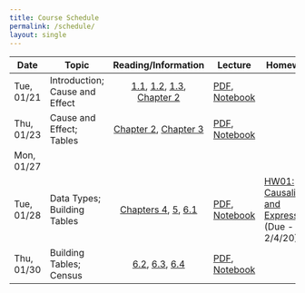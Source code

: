 ```yaml
---
title: Course Schedule
permalink: /schedule/
layout: single
---
```

| Date          | Topic                     	| Reading/Information             																																											| Lecture          | Homework	| Lab		|
| ------------- | ------------------------- 	| :-----------------------------------------------------------------------------------------------------------------------------------------------------------------------------------------------------------------------------------------------------------------------------------------------------------------------------------------------------------------------------------: | ---------------- | ---------- | ------------- |
| Tue, 01/21    | Introduction; Cause and Effect      	| [1.1](https://umass-data-science.github.io/190fwebsite/textbook/01/1/intro/), [1.2](https://umass-data-science.github.io/190fwebsite/textbook/01/2/why-data-science/), [1.3](https://umass-data-science.github.io/190fwebsite/textbook/01/3/plotting-the-classics/), [Chapter 2](https://umass-data-science.github.io/190fwebsite/textbook/02/causality-and-experiments/)   													  	| [PDF](https://umass-data-science.github.io/190fwebsite/lectures/Lecture-01-Introduction.pdf), [Notebook](http://datahub.cs.umass.edu/hub/user-redirect/git-sync?repo=https://github.com/umass-data-science/materials-sp20&subPath=lec/lec01b.ipynb)                     |            |		|
| Thu, 01/23    | Cause and Effect; Tables          	| [Chapter 2](https://umass-data-science.github.io/190fwebsite/textbook/02/causality-and-experiments/), [Chapter 3](https://umass-data-science.github.io/190fwebsite/textbook/03/programming-in-python/)                    																		    														| [PDF](https://umass-data-science.github.io/190fwebsite/lectures/Lecture-02-CauseEffect-and-Python.pdf), [Notebook](http://datahub.cs.umass.edu/hub/user-redirect/git-sync?repo=https://github.com/umass-data-science/materials-sp20&subPath=lec/lec02.ipynb)             																			|            |		|
| Mon, 01/27    |         	    	|                 						|                  		|            |[LAB01: Expressions](http://datahub.cs.umass.edu/hub/user-redirect/git-sync?repo=https://github.com/umass-data-science/materials-sp20&subPath=lab/lab01/lab01.ipynb)	|
| Tue, 01/28    | Data Types; Building Tables         	    	| [Chapters 4](https://umass-data-science.github.io/190fwebsite/textbook/04/data-types/), [5](https://umass-data-science.github.io/190fwebsite/textbook/05/sequences/), [6.1](https://umass-data-science.github.io/190fwebsite/textbook/06/1/sorting-rows/) | [PDF](https://umass-data-science.github.io/190fwebsite/lectures/Lecture-03-Expressions-BuildingTables.pdf), [Notebook](http://datahub.cs.umass.edu/hub/user-redirect/git-sync?repo=https://github.com/umass-datscience/materials-sp20&subPath=lec/lec03.ipynb)  |[HW01: Causality and Expressions](http://datahub.cs.umass.edu/hub/user-redirect/git-sync?repo=https://github.com/umass-data-science/materials-sp20&subPath=hw/hw01/hw01_SP20.ipynb)<br/>(Due - 2/4/20)          |	          	|
| Thu, 01/30    | Building Tables; Census         	    	|[6.2](https://umass-data-science.github.io/190fwebsite/textbook/06/2/selecting-rows/), [6.3](https://umass-data-science.github.io/190fwebsite/textbook/06/3/example-trends-in-the-population-of-the-united-states/), [6.4](https://umass-data-science.github.io/190fwebsite/textbook/06/4/example-gender-ratio-in-the-us-population/)  | [PDF](https://umass-data-science.github.io/190fwebsite/lecturesLecture-04-BuildingTables-Census.pdf), [Notebook](http://datahub.cs.umass.edu/hub/user-redirect/git-sync?repo=https://github.com/umass-data-science/materials-sp20&subPath=lec/lec0.ipynb)                	 						|            			|

<!---
| Mon, 02/03    |         	    	|                 						|                  		| [LAB02: Data Types](http://datahub.cs.umass.edu/hub/user-redirect/git-sync?repo=https://github.com/umass-data-science/materials-sp20&subPath=lab/lab02/lab02.ipynb)	|
| Tue, 02/04    | Charts                    	| [7](https://umass-data-science.github.io/190fwebsite/textbook/07/visualization/), [7.1](https://umass-data-science.github.io/190fwebsite/textbook/07/1/visualizing-categorical-distributions/)                    						    															| [PDF], [Notebook](http://datahub.cs.umass.edu/hub/user-redirect/git-sync?repo=https://github.com/umass-data-science/materials-sp20&subPath=lec/lec07.ipynb)		   		|[HW02: Arrays and Tables](http://datahub.cs.umass.edu/hub/user-redirect/git-sync?repo=https://github.com/umass-data-science/materials-sp20&subPath=hw/hw02/hw02.ipynb)<br/>(Due - 9/26/18) 							| [LAB02: Data Types](http://datahub.cs.umass.edu/hub/user-redirect/git-sync?repo=https://github.com/umass-data-science/materials-sp20&subPath=lab/lab02/lab02.ipynb)            			|
| Thu, 02/06    | Histograms         	    	| [7.2](https://umass-data-science.github.io/190fwebsite/textbook/07/2/visualizing-numerical-distributions/), [7.3](https://umass-data-science.github.io/190fwebsite/textbook/07/3/overlaid-graphs/)                    						    														| [PDF](https://umass-data-science.github.io/190fwebsite/lectures/Lecture-08-Histograms.pdf), [Notebook](http://datahub.cs.umass.edu/hub/user-redirect/git-sync?repo=https://github.com/umass-data-science/materials-sp20&subPath=lec/lec08.ipynb)		        |            | 		|
| Mon, 09/24    | Functions      	    	| [8](https://umass-data-science.github.io/190fwebsite/textbook/08/functions-and-tables/), [8.1](https://umass-data-science.github.io/190fwebsite/textbook/08/1/applying-a-function-to-a-column/)                    																					| [PDF](https://umass-data-science.github.io/190fwebsite/lectures/Lecture-09-Functions.pdf), [Notebook](http://datahub.cs.umass.edu/hub/user-redirect/git-sync?repo=https://github.com/umass-data-science/materials-sp20&subPath=lec/lec09.ipynb)		   	|            |		|
| Wed, 09/26    | Booleans and Conditioning 	| [9](https://umass-data-science.github.io/190fwebsite/textbook/09/randomness/), [9.1](https://umass-data-science.github.io/190fwebsite/textbook/09/1/conditional-statements/)  																				                   			| [PDF](https://umass-data-science.github.io/190fwebsite/lectures/Lecture10-booleans.pdf), [Notebook](http://datahub.cs.umass.edu/hub/user-redirect/git-sync?repo=https://github.com/umass-data-science/materials-sp20&subPath=lec/lec10.ipynb)                		|[HW03: Table Manipulation and Visualization](http://datahub.cs.umass.edu/hub/user-redirect/git-sync?repo=https://github.com/umass-data-science/materials-sp20&subPath=hw/hw03/hw03.ipynb)<br/>(Due - 10/3/18) 					| [LAB03: Tables](http://datahub.cs.umass.edu/hub/user-redirect/git-sync?repo=https://github.com/umass-data-science/materials-sp20&subPath=lab/lab03/lab03.ipynb)            	 			|
| Fri, 09/28    | Iteration and Random Selection| [9.2](https://umass-data-science.github.io/190fwebsite/textbook/09/2/iteration/), [9.3](https://umass-data-science.github.io/190fwebsite/textbook/09/3/simulation/)			                    																						| [PDF](https://umass-data-science.github.io/190fwebsite/lectures/Lecture11-Iteration.pdf), [Notebook](http://datahub.cs.umass.edu/hub/user-redirect/git-sync?repo=https://github.com/umass-data-science/materials-sp20&subPath=lec/lec11.ipynb)			|            |		|
| Mon, 10/01    | Chance         	    	| [9.4](https://umass-data-science.github.io/190fwebsite/textbook/09/4/monty-hall-problem/), [9.5](https://umass-data-science.github.io/190fwebsite/textbook/09/5/finding-probabilities/)																								| [PDF](https://umass-data-science.github.io/190fwebsite/lectures/Lecture12-Chance.pdf), [Notebook](http://datahub.cs.umass.edu/hub/user-redirect/git-sync?repo=https://github.com/umass-data-science/materials-sp20&subPath=lec/lec12.ipynb)			        |            |		|
| Wed, 10/03    | Sampling        	    	| [10.1](https://umass-data-science.github.io/190fwebsite/textbook/10/1/empirical-distributions/), [10.2](https://umass-data-science.github.io/190fwebsite/textbook/10/2/sampling-from-a-population/)																							| [PDF](https://umass-data-science.github.io/190fwebsite/lectures/Lecture13-Sampling.pdf), [Notebook](http://datahub.cs.umass.edu/hub/user-redirect/git-sync?repo=https://github.com/umass-data-science/materials-sp20&subPath=lec/lec13.ipynb)                 	|[HW04: Functions, Histograms and Groups](http://datahub.cs.umass.edu/hub/user-redirect/git-sync?repo=https://github.com/umass-data-science/materials-sp20&subPath=hw/hw04/hw04.ipynb)<br/>(Due - 10/10/18) 					| [LAB04: Functions and Visualizations](http://datahub.cs.umass.edu/hub/user-redirect/git-sync?repo=https://github.com/umass-data-science/materials-sp20&subPath=lab/lab04/lab04.ipynb)            	| 
| Fri, 10/05    | Statistics		   	| [10.3](https://umass-data-science.github.io/190fwebsite/textbook/10/3/empirical-distribution-of-a-statistic/)                    																															| [PDF](https://umass-data-science.github.io/190fwebsite/lectures/Lecture-14-Statistics.pdf), [Notebook](http://datahub.cs.umass.edu/hub/user-redirect/git-sync?repo=https://github.com/umass-data-science/materials-sp20&subPath=lec/lec14.ipynb)   	                |            |		|
| Tue, 10/09    | Comparing Distributions   	| [11.1](https://umass-data-science.github.io/190fwebsite/textbook/11/1/assessing-models/), [11.2](https://umass-data-science.github.io/190fwebsite/textbook/11/2/multiple-categories/)                    																						| [PDF](https://umass-data-science.github.io/190fwebsite/lectures/Lecture-15Comparing-Distributions.pdf), [Notebook](http://datahub.cs.umass.edu/hub/user-redirect/git-sync?repo=https://github.com/umass-data-science/materials-sp20&subPath=lec/lec15.ipynb)          |            |		|
| Wed, 10/10    | Decisions and Uncertainty 	| [11.3](https://umass-data-science.github.io/190fwebsite/textbook/11/3/decisions-and-uncertainty/)                    																																	| [PDF](https://umass-data-science.github.io/190fwebsite/lectures/Lecture-16DecisionsandUncertainty.pdf), [Notebook](http://datahub.cs.umass.edu/hub/user-redirect/git-sync?repo=https://github.com/umass-data-science/materials-sp20&subPath=lec/lec16.ipynb)          |[HW05: Probability, Simulation, Estimation, and Assessing Models](http://datahub.cs.umass.edu/hub/user-redirect/git-sync?repo=https://github.com/umass-data-science/materials-sp20&subPath=hw/hw05/hw05.ipynb)<br/>(Due - 10/17/18) 		| [LAB05: Simulations](http://datahub.cs.umass.edu/hub/user-redirect/git-sync?repo=https://github.com/umass-data-science/materials-sp20&subPath=lab/lab05/lab05.ipynb)            			|
| Fri, 10/12    | A/B Testing          	    	| [12.1](https://umass-data-science.github.io/190fwebsite/textbook/12/1/ab-testing/), [12.2](https://umass-data-science.github.io/190fwebsite/textbook/12/2/deflategate/)                    																								| [PDF](https://umass-data-science.github.io/190fwebsite/lectures/Lecture-17ABTesting.pdf), [Notebook](http://datahub.cs.umass.edu/hub/user-redirect/git-sync?repo=https://github.com/umass-data-science/materials-sp20&subPath=lec/lec17.ipynb)          		|            |		|
| Mon, 10/15    | Causality         	    	| [12.3](https://umass-data-science.github.io/190fwebsite/textbook/12/3/causality/)                    																																			| [PDF](https://umass-data-science.github.io/190fwebsite/lectures/Lecture-18Causality.pdf), [Notebook](http://datahub.cs.umass.edu/hub/user-redirect/git-sync?repo=https://github.com/umass-data-science/materials-sp20&subPath=lec/lec18.ipynb)          		|            |		|
| Wed, 10/17    | Confidence Intervals      	| [13](https://umass-data-science.github.io/190fwebsite/textbook/13/estimation/), [13.1](https://umass-data-science.github.io/190fwebsite/textbook/13/1/percentiles/), [13.2](https://umass-data-science.github.io/190fwebsite/textbook/13/2/bootstrap/)                    														| [PDF](https://umass-data-science.github.io/190fwebsite/lectures/Lecture-19ConfidenceIntervals.pdf), [Notebook](http://datahub.cs.umass.edu/hub/user-redirect/git-sync?repo=https://github.com/umass-data-science/materials-sp20&subPath=lec/lec19.ipynb)          	|            																													| [LAB06: Examining the Therapeutic Touch](http://datahub.cs.umass.edu/hub/user-redirect/git-sync?repo=https://github.com/umass-data-science/materials-sp20&subPath=lab/lab06/lab06.ipynb)		|
| Fri, 10/19    | Interpreting Confidence   	| [13.3](https://umass-data-science.github.io/190fwebsite/textbook/13/3/confidence-intervals/), [13.4](https://umass-data-science.github.io/190fwebsite/textbook/13/4/using-confidence-intervals/)                    																					| [PDF](https://umass-data-science.github.io/190fwebsite/lectures/Lecture-20InterpretingConfidence.pdf), [Notebook](http://datahub.cs.umass.edu/hub/user-redirect/git-sync?repo=https://github.com/umass-data-science/materials-sp20&subPath=lec/lec20.ipynb)           |            |		|
| Mon, 10/22    | Examples/Midterm Review      	|                     																																													| [PDF](https://umass-data-science.github.io/190fwebsite/lectures/Lecture21-22-Exam-Review.pdf)                 																			|            |		|
| Wed, 10/24    | Examples/Midterm Review   	| 																																															|                  																															|            |		|
| Thu, 10/25    | Midterm	              	| Integrative Learning Center (ILC)<br/> (**7:00 - 9:00 PM**)                  																																						|                  																															|            | No Lab	|
| Fri, 10/26    | No Class     			|                     																																													|                  																															|[HW06: Testing Hypothesis](http://datahub.cs.umass.edu/hub/user-redirect/git-sync?repo=https://github.com/umass-data-science/materials-sp20&subPath=hw/hw06/hw06.ipynb)<br/>(Due - 11/02/18) 		            				| No Lab	|
| Mon, 10/29    | Center and Spread        	| [14](https://umass-data-science.github.io/190fwebsite/textbook/14/why-the-mean-matters/), [14.1](https://umass-data-science.github.io/190fwebsite/textbook/14/1/properties-of-the-mean/), [14.2](https://umass-data-science.github.io/190fwebsite/textbook/14/2/variability/)                    											| [PDF](https://umass-data-science.github.io/190fwebsite/lectures/Lecture-24--Center-and-Spread.pdf), [Notebook](http://datahub.cs.umass.edu/hub/user-redirect/git-sync?repo=https://github.com/umass-data-science/materials-sp20&subPath=lec/lec24.ipynb)              |            |		|
| Wed, 10/31    | The Normal Curve	   	| [14.3](https://umass-data-science.github.io/190fwebsite/textbook/14/3/sd-and-the-normal-curve/), [14.4](https://umass-data-science.github.io/190fwebsite/textbook/14/4/central-limit-theorem/)                    																					| [PDF](https://umass-data-science.github.io/190fwebsite/lectures/Lecture-25-The-Normal-Curve.pdf), [Notebook](http://datahub.cs.umass.edu/hub/user-redirect/git-sync?repo=https://github.com/umass-data-science/materials-sp20&subPath=lec/lec25.ipynb)                |            |	[LAB07: Resampling and Bootstrap](http://datahub.cs.umass.edu/hub/user-redirect/git-sync?repo=https://github.com/umass-data-science/materials-sp20&subPath=lab/lab07/lab07.ipynb)						|
| Fri, 11/02    | Designing Experiments     	| [14.5](https://umass-data-science.github.io/190fwebsite/textbook/14/5/variability-of-the-sample-mean/), [14.6](https://umass-data-science.github.io/190fwebsite/textbook/14/6/choosing-a-sample-size/)                    																				| [PDF](https://umass-data-science.github.io/190fwebsite/lectures/Lecture-26-Designing-Experiments.pdf), [Notebook](http://datahub.cs.umass.edu/hub/user-redirect/git-sync?repo=https://github.com/umass-data-science/materials-sp20&subPath=lec/lec26.ipynb)           |            |		|
| Mon, 11/05    | Correlation         	    	| [15](https://umass-data-science.github.io/190fwebsite/textbook/15/prediction/), [15.1](https://umass-data-science.github.io/190fwebsite/textbook/15/1/correlation/)                   																					 			| [PDF](https://umass-data-science.github.io/190fwebsite/lectures/Lecture-27-Correlation.pdf), [Notebook](http://datahub.cs.umass.edu/hub/user-redirect/git-sync?repo=https://github.com/umass-data-science/materials-sp20&subPath=lec/lec27.ipynb)                  	|[HW07: Confidence Intervals](http://datahub.cs.umass.edu/hub/user-redirect/git-sync?repo=https://github.com/umass-data-science/materials-sp20&subPath=hw/hw07/hw07.ipynb)<br/>(Due - 11/12/18)         					|		|
| Wed, 11/07    | Linear Regression        	| [15.2](https://umass-data-science.github.io/190fwebsite/textbook/15/2/regression-line/)                   																										 								| [PDF](https://umass-data-science.github.io/190fwebsite/lectures/Lecture-28-Linear-Regression.pdf), [Notebook](http://datahub.cs.umass.edu/hub/user-redirect/git-sync?repo=https://github.com/umass-data-science/materials-sp20&subPath=lec/lec28.ipynb)               |            |	[LAB08: Correlation, Variance of Sample Means](http://datahub.cs.umass.edu/hub/user-redirect/git-sync?repo=https://github.com/umass-data-science/materials-sp20&subPath=lab/lab08/lab08.ipynb)					|
| Fri, 11/09    | Least Squares            	| [15.3](https://umass-data-science.github.io/190fwebsite/textbook/15/3/method-of-least-squares/), [15.4](https://umass-data-science.github.io/190fwebsite/textbook/15/4/least-squares-regression/)           																		        			| [PDF](https://umass-data-science.github.io/190fwebsite/lectures/Lecture-29-Least-Squares.pdf), [Notebook](http://datahub.cs.umass.edu/hub/user-redirect/git-sync?repo=https://github.com/umass-data-science/materials-sp20&subPath=lec/lec29.ipynb)                 	|            |		|
| Mon, 11/12    |				|																																															| 																																	|[HW08: Central Limit Theorem](http://datahub.cs.umass.edu/hub/user-redirect/git-sync?repo=https://github.com/umass-data-science/materials-sp20&subPath=hw/hw08/hw08.ipynb)<br/>(Due - 11/19/18)   	        				|		|
| Wed, 11/14    | Residuals         	    	| [15.5](https://umass-data-science.github.io/190fwebsite/textbook/15/5/visual-diagnostics/), [15.6](https://umass-data-science.github.io/190fwebsite/textbook/15/6/numerical-diagnostics/)                																					        | [PDF](https://umass-data-science.github.io/190fwebsite/lectures/Lecture-30-Residuals.pdf), [Notebook](http://datahub.cs.umass.edu/hub/user-redirect/git-sync?repo=https://github.com/umass-data-science/materials-sp20&subPath=lec/lec30.ipynb)                       |            |		|
| Fri, 11/16    | Regression Inference      	| [Chapter 16](https://umass-data-science.github.io/190fwebsite/textbook/16/inference-for-regression/)                 																										   							| [PDF](https://umass-data-science.github.io/190fwebsite/lectures/Lecture-31-Regression-Inference.pdf), [Notebook](http://datahub.cs.umass.edu/hub/user-redirect/git-sync?repo=https://github.com/umass-data-science/materials-sp20&subPath=lec/lec31.ipynb)            |            |		|
| Mon, 11/26    | Regression Inference (Cont.) 	| [Chapter 16](https://umass-data-science.github.io/190fwebsite/textbook/16/inference-for-regression/)                 																										   							| [PDF](https://umass-data-science.github.io/190fwebsite/lectures/Lecture-31-Regression-Inference.pdf), [Notebook](http://datahub.cs.umass.edu/hub/user-redirect/git-sync?repo=https://github.com/umass-data-science/materials-sp20&subPath=lec/lec31.ipynb)            |            |		|
| Wed, 11/28    | Classification            	| [17](https://umass-data-science.github.io/190fwebsite/textbook/17/classification/), [17.1](https://umass-data-science.github.io/190fwebsite/textbook/17/1/nearest-neighbors/), [17.2](https://umass-data-science.github.io/190fwebsite/textbook/17/2/training-and-testing/), [17.3](https://umass-data-science.github.io/190fwebsite/textbook/17/3/rows-of-tables/)                   | [PDF](https://umass-data-science.github.io/190fwebsite/lectures/Lecture-32-Classification.pdf), [Notebook](http://datahub.cs.umass.edu/hub/user-redirect/git-sync?repo=https://github.com/umass-data-science/materials-sp20&subPath=lec/lec32.ipynb)                  |[HW09: Linear Regression](http://datahub.cs.umass.edu/hub/user-redirect/git-sync?repo=https://github.com/umass-data-science/materials-sp20&subPath=hw/hw09/hw09.ipynb)<br/>(Due - 12/05/18)            					| [LAB09: The Age of the Universe](http://datahub.cs.umass.edu/hub/user-redirect/git-sync?repo=https://github.com/umass-data-science/materials-sp20&subPath=lab/lab09/lab09.ipynb)			|
| Fri, 11/30    | Classifiers          	    	| [17.4](https://umass-data-science.github.io/190fwebsite/textbook/17/4/implementing-the-classifier/)                   																														 		| [PDF](https://umass-data-science.github.io/190fwebsite/lectures/Lecture-33-Classifiers.pdf), [Notebook](http://datahub.cs.umass.edu/hub/user-redirect/git-sync?repo=https://github.com/umass-data-science/materials-sp20&subPath=lec/lec33.ipynb)          	   	|	     |		|
| Mon, 12/03    | Decisions          	    	| [Chapter 18](https://umass-data-science.github.io/190fwebsite/textbook/18/updating-predictions/)                    																																	| [PDF](https://umass-data-science.github.io/190fwebsite/lectures/Lecture-34-Decisions.pdf), [Notebook](http://datahub.cs.umass.edu/hub/user-redirect/git-sync?repo=https://github.com/umass-data-science/materials-sp20&subPath=lec/lec34.ipynb)              		|            | 	        |
| Wed, 12/05    | Decisions (Cont.)        	| [Chapter 18](https://umass-data-science.github.io/190fwebsite/textbook/18/updating-predictions/)                    																																	| [PDF](https://umass-data-science.github.io/190fwebsite/lectures/Lecture-36-Decisions.pdf), [Notebook](http://datahub.cs.umass.edu/hub/user-redirect/git-sync?repo=https://github.com/umass-data-science/materials-sp20&subPath=lec/lec36.ipynb)              		|[HW10: Regression Inference](http://datahub.cs.umass.edu/hub/user-redirect/git-sync?repo=https://github.com/umass-data-science/materials-sp20&subPath=hw/hw10/hw10.ipynb)<br/>(Due - 12/12/18)            					| [LAB10: Conditional Probability](http://datahub.cs.umass.edu/hub/user-redirect/git-sync?repo=https://github.com/umass-data-science/materials-sp20&subPath=lab/lab10/lab10.ipynb)			|
| Mon, 12/10    | Case Study: Education    	|                     																																													| [PDF](https://umass-data-science.github.io/190fwebsite/lectures/Lecture-36-Case-Study-Education.pdf), [Notebook](http://datahub.cs.umass.edu/hub/user-redirect/git-sync?repo=https://github.com/umass-data-science/materials-sp20&subPath=lec/lec36.ipynb)   		|            |	        |
| Wed, 12/12    | Conclusion          	    	|                     																																													|                  |            |		|
| Mon, 12/17	| Final Exam			| Marcus Hall Room 131 <br/> (**3:30 - 5:30 PM**)	|	|	|	| --->
